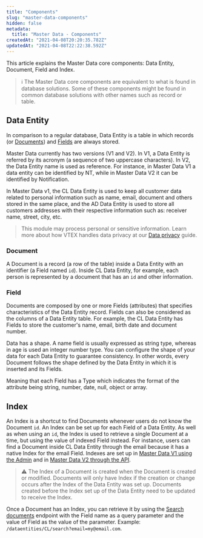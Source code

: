 ```yaml
---
title: "Components"
slug: "master-data-components"
hidden: false
metadata: 
  title: "Master Data - Components"
createdAt: "2021-04-08T20:20:35.782Z"
updatedAt: "2021-04-08T22:22:38.592Z"
---
```

This article explains the Master Data core components: Data Entity, Document, Field and Index.

>ℹ️ The Master Data core components are equivalent to what is found in database solutions. Some of these components might be found in common database solutions with other names such as record or table.

## Data Entity

In comparison to a regular database, Data Entity is a table in which records (or [Documents](#document)) and [Fields](#field) are always stored.

Master Data currently has two versions (V1 and V2). In V1, a Data Entity is referred by its acronym (a sequence of two uppercase characters). In V2, the Data Entity name is used as reference. For instance, in Master Data V1 a data entity can be identified by NT, while in Master Data V2 it can be identified by Notification.

In Master Data v1, the CL Data Entity is used to keep all customer data related to personal information such as name, email, document and others stored in the same place, and the AD Data Entity is used to store all customers addresses with their respective information such as: receiver name, street, city, etc.

> This module may process personal or sensitive information. Learn more about how VTEX handles data privacy at our [Data privacy](https://developers.vtex.com/docs/guides/data-privacy) guide.

### Document

A Document is a record (a row of the table) inside a Data Entity with an identifier (a Field named `id`). Inside CL Data Entity, for example, each person is represented by a document that has an `id` and other information.

### Field

Documents are composed by one or more Fields (attributes) that specifies characteristics of the Data Entity record. Fields can also be considered as the columns of a Data Entity table. For example, the CL Data Entity has Fields to store the customer's name, email, birth date and document number. 

Data has a shape. A name field is usually expressed as string type, whereas in age is used an integer number type. You can configure the shape of your data for each Data Entity to guarantee consistency. In other words, every Document follows the shape defined by the Data Entity in which it is inserted and its Fields.

Meaning that each Field has a Type which indicates the format of the attribute being string, number, date, null, object or array.

## Index

An Index is a shortcut to find Documents whenever users do not know the Document `id`. An Index can be set up for each Field of a Data Entity. As well as when using an `id`, the Index is used to retrieve a single Document at a time, but using the value of indexed Field instead. For instance, users can find a Document inside CL Data Entity through the email because it has a native Index for the email Field. Indexes are set up in [Master Data V1 using the Admin](https://help.vtex.com/en/tutorial/setting-up-an-index-on-master-data--tutorials_785) and in [Master Data V2 through the API](https://developers.vtex.com/docs/api-reference/master-data-api-v2#put-/api/dataentities/-dataEntityName-/indices).

>⚠️ The Index of a Document is created when the Document is created or modified. Documents will only have Index if the creation or change occurs after the Index of the Data Entity was set up. Documents created before the Index set up of the Data Entity need to be updated to receive the Index.

Once a Document has an Index, you can retrieve it by using the [Search documents](https://developers.vtex.com/docs/api-reference/masterdata-api#get-/api/dataentities/-acronym-/search?endpoint=get-/api/dataentities/-acronym-/search) endpoint with the Field name as a query parameter and the value of Field as the value of the parameter. Example: `/dataentities/CL/search?email=my@email.com`.
